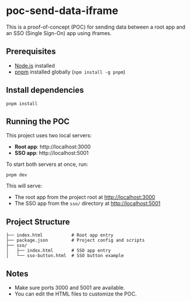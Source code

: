 # poc-send-data-iframe

This is a proof-of-concept (POC) for sending data between a root app and an SSO (Single Sign-On) app using iframes.

## Prerequisites
- [Node.js](https://nodejs.org/) installed
- [pnpm](https://pnpm.io/) installed globally (`npm install -g pnpm`)

## Install dependencies

```
pnpm install
```

## Running the POC

This project uses two local servers:
- **Root app**: http://localhost:3000
- **SSO app**: http://localhost:5001

To start both servers at once, run:

```
pnpm dev
```

This will serve:
- The root app from the project root at [http://localhost:3000](http://localhost:3000)
- The SSO app from the `sso/` directory at [http://localhost:5001](http://localhost:5001)

## Project Structure

```
├── index.html           # Root app entry
├── package.json         # Project config and scripts
├── sso/
│   ├── index.html       # SSO app entry
│   └── sso-button.html  # SSO button example
```

## Notes
- Make sure ports 3000 and 5001 are available.
- You can edit the HTML files to customize the POC.
